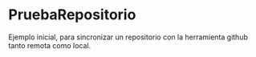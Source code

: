 # PruebaRepositorio
Ejemplo inicial, para sincronizar un repositorio con la herramienta github tanto remota como local.
